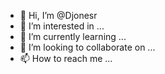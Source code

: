 - 👋 Hi, I’m @Djonesr
- 👀 I’m interested in ...
- 🌱 I’m currently learning ...
- 💞️ I’m looking to collaborate on ...
- 📫 How to reach me ...

<!---
Djonesr/Djonesr is a ✨ special ✨ repository because its `README.md` (this file) appears on your GitHub profile.
You can click the Preview link to take a look at your changes.
--->
